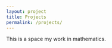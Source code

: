 ```yaml
---
layout: project
title: Projects
permalink: /projects/
---
```


This is a space my work in mathematics.
